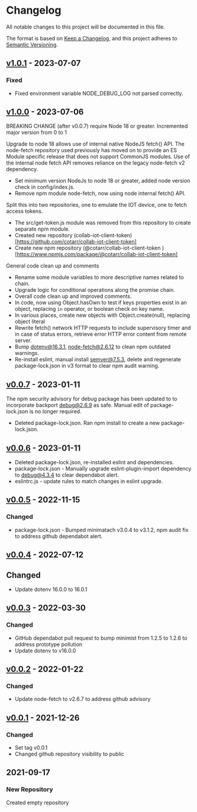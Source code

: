 # Changelog

All notable changes to this project will be documented in this file.

The format is based on [Keep a Changelog](https://keepachangelog.com/en/1.0.0/),
and this project adheres to
[Semantic Versioning](https://semver.org/spec/v2.0.0.html).

## [v1.0.1](https://github.com/cotarr/collab-iot-device/releases/tag/v1.0.1) - 2023-07-07

### Fixed

- Fixed environment variable NODE_DEBUG_LOG not parsed correctly.

## [v1.0.0](https://github.com/cotarr/collab-iot-device/releases/tag/v1.0.0) - 2023-07-06

BREAKING CHANGE (after v0.0.7) require Node 18 or greater. Incremented major version from 0 to 1

Upgrade to node 18 allows use of internal native NodeJS fetch() API. 
The node-fetch repository used previously has moved on to provide an ES Module 
specific release that does not support CommonJS modules.
Use of the internal node fetch API removes reliance on the legacy node-fetch v2 dependency.

- Set minimum version NodeJs to node 18 or greater, added node version check in config/index.js.
- Remove npm module node-fetch, now using node internal fetch() API.

Split this into two repositories, one to emulate the IOT device, one to fetch access tokens.

- The src/get-token.js module was removed from this repository to create separate npm module.
- Created new repository (collab-iot-client-token)[https://github.com/cotarr/collab-iot-client-token]
- Create new npm repository (@cotarr/collab-iot-client-token )[https://www.npmjs.com/package/@cotarr/collab-iot-client-token]

General code clean up and comments

- Rename some module variables to more descriptive names related to chain.
- Upgrade logic for conditional operations along the promise chain.
- Overall code clean up and improved comments.
- In code, now using Object.hasOwn to test if keys properties exist in an object, replacing `in` operator, or boolean check on key name.
- In various places, create new objects with Object.create(null), replacing object literal
- Rewrite fetch() network HTTP requests to include supervisory timer and in case of status errors, retrieve error HTTP error content from remote server.
- Bump dotenv@16.3.1, node-fetch@2.6.12 to clean npm outdated warnings.
- Re-install eslint, manual install semver@7.5.3, delete and regenerate package-lock.json in v3 format to clear npm audit warning.

## [v0.0.7](https://github.com/cotarr/collab-iot-device/releases/tag/v0.0.7) - 2023-01-11

The npm security advisory for debug package has been updated to 
to incorporate backport debug@2.6.9 as safe. Manual edit of package-lock.json is 
no longer required.

- Deleted package-lock.json. Ran npm install to create a new package-lock.json.

## [v0.0.6](https://github.com/cotarr/collab-iot-device/releases/tag/v0.0.6) - 2023-01-11

- Deleted package-lock.json, re-installed eslint and dependencies.
- package-lock.json - Manually upgrade eslint-plugin-import dependency to debug@4.3.4 to clear dependabot alert.
- eslintrc.js - update rules to match changes in eslint upgrade.

## [v0.0.5](https://github.com/cotarr/collab-iot-device/releases/tag/v0.0.5) - 2022-11-15

### Changed

- package-lock.json - Bumped minimatach v3.0.4 to v3.1.2, npm audit fix to address github dependabot alert.

## [v0.0.4](https://github.com/cotarr/collab-iot-device/releases/tag/v0.0.4) - 2022-07-12

## Changed

- Update dotenv 16.0.0 to 16.0.1

## [v0.0.3](https://github.com/cotarr/collab-iot-device/releases/tag/v0.0.3) - 2022-03-30

### Changed

- GitHub dependabot pull request to bump minimist from 1.2.5 to 1.2.6 to address prototype pollution
- Update dotenv to v16.0.0

## [v0.0.2](https://github.com/cotarr/collab-iot-device/releases/tag/v0.0.2) - 2022-01-22

### Changed

- Update node-fetch to v2.6.7 to address github advisory

## [v0.0.1](https://github.com/cotarr/collab-iot-device/releases/tag/v0.0.1) - 2021-12-26

### Changed

- Set tag v0.0.1
- Changed github repository visibility to public

## 2021-09-17

### New Repository

Created empty repository
